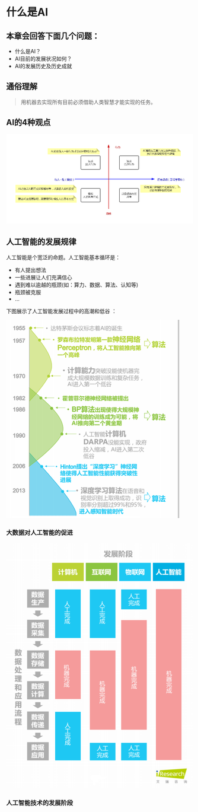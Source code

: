 
# 什么是AI

## 本章会回答下面几个问题：

 - 什么是AI？
 - AI目前的发展状况如何？
 - AI的发展历史及历史成就


## 通俗理解

> 用机器去实现所有目前必须借助人类智慧才能实现的任务。

## AI的4种观点
![enter description here][1]

 ## 人工智能的发展规律
 人工智能是个宽泛的命题。人工智能基本循环是：
 
 -  有人提出想法
 -  一些进展让人们充满信心
 -  遇到难以逾越的瓶颈(如：算力、数据、算法、认知等)
 -  瓶颈被克服
 -  ...

下图展示了人工智能发展过程中的高潮和低谷 ：

 ![enter description here][2]
 
 ### 大数据对人工智能的促进
 ![enter description here][3]
 
 ### 人工智能技术的发展阶段


  [1]: ./images/AI-4WAY.png "AI-4WAY"
  [2]: ./images/AI-History.png "AI-History"
  [3]: ./images/AI-path.png "AI-path"